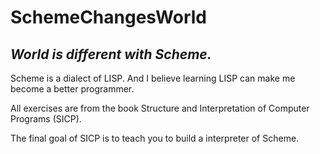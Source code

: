 # SchemeChangesWorld

## *World is different with Scheme.*

Scheme is a dialect of LISP. And I believe learning LISP can make me become a better programmer.

All exercises are from the book Structure and Interpretation of Computer Programs (SICP).

The final goal of SICP is to teach you to build a interpreter of Scheme.
